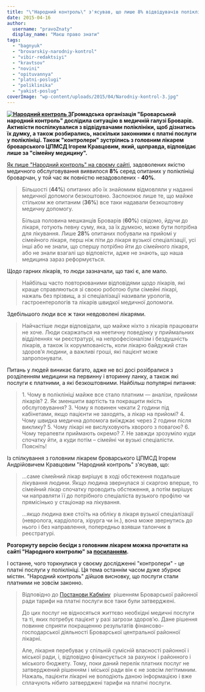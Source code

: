 ```yaml
---
title: "\"Народний контроль\" з'ясував, що лише 8% відвідувачів поліклініки задоволені якістю послуг"
date: 2015-04-16
author: 
  username: "pravoZnaty"
  display_name: "Маєш право знати"
tags: 
  - "bagnyuk"
  - "brovarskiy-narodniy-kontrol"
  - "vibir-redaktsiyi"
  - "kravtsov"
  - "novini"
  - "opituvannya"
  - "platni-poslugi"
  - "poliklinika"
  - "yakist-poslug"
coverImage: "wp-content/uploads/2015/04/Narodniy-kontrol-3.jpg"
---
```


**[![Народний контроль 3](https://mpz.brovary.org/wp-content/uploads/2015/04/Narodniy-kontrol-3.jpg)](https://mpz.brovary.org/wp-content/uploads/2015/04/Narodniy-kontrol-3.jpg)Громадська організація "Броварський народний контроль" дослідила ситуацію в медичній галузі Броварів. Активісти поспілкувалися з відвідувачами поліклініки, щоб дізнатись їх думку, а також розбирались, наскільки законними є платні послуги у поліклініці. Також "контролери" зустрілись з головним лікарем броварського ЦПМСД Ігорем Кравцовим, який, щоправда, відповідає лише за "сімейну медицину".**

[Як пише "Народний контроль" на своєму сайті](http://nk.mybrovary.com/shho-dumayut-brovarchani-pro-yakist-medichnogo-obslugovuvannya/), задоволених якістю медичного обслуговування виявилося **8%** серед опитаних у поліклініці броварчан, у той час як повністю незадоволених - **40%**.

> Більшості (**44%**) опитаних або їх знайомим відмовляли у наданні медичної допомоги безкоштовно. Заспокоює лише те, що майже стільком же опитаним (**36%**) все таки надавали безкоштовну медичну допомогу.
> 
> Більша половина мешканців Броварів (**60%**) свідомо, йдучи до лікаря, готують певну суму, яка, за їх думкою, може бути потрібна для лікування. Лише **28%** опитаних побували на прийомі у сімейного лікаря, перш ніж піти до лікаря вузької спеціалізації, усі інші або не знали, що спершу потрібно йти до сімейного лікаря, або не знали взагалі що відповісти, адже не знають, що наша медицина зараз реформується.

Щодо гарних лікарів, то люди зазначали, що такі є, але мало.

> Найбільш часто повторюваними відповідями щодо лікарів, які краще справляються зі своєю роботою були сімейні лікарі, нажаль без прізвищ, а зі спеціалізації називали урологів, гастроентерологів та лікарів швидкої медичної допомоги.

Здебільшого люди все ж таки невдоволені лікарями.

> Найчастіше люди відповідали, що майже ніхто з лікарів працювати не хоче. Люди скаржаться на неетичну поведінку у приймальних відділеннях чи реєстратурі, на непрофесіоналізм і бездушність лікарів, а також їх корумпованість, коли лікарю байдужий стан здоров’я людини, а важливі гроші, які пацієнт може запропонувати.

Питань у людей виникає багато, адже не всі досі розібралися з розділенням медицини на первинну і вторинну ланку, а також які послуги є платними, а які безкоштовними. Найбільш популярні питання:

> 1\. Чому в поліклініці майже все стало платним — аналізи, прийоми лікарів? 2. Як зменшити вартість та покращити якість обслуговування? 3. Чому я повинен чекати 2 години під кабінетами, якщо пацієнти не заходять, а лікар на прийомі? 4. Чому швидка медична допомога виїжджає через 2 години після виклику? 5. Чому лікарі не вислуховують хворого з повагою? 6. Чому терапевти приймають окремо? 7. Не завжди зрозуміло куди спочатку йти, а куди потім – сімейні чи вузькі спеціалісти. Поясніть!

Із спілкування з головним лікарем броварського ЦПМСД Ігорем Андрійовичем Кравцовим "Народний контроль" з'ясував, що:

> ...саме сімейний лікар вирішує в ході обстеження подальше лікування людини. Якщо людина звернулася зі скаргою вперше, то сімейний лікар спочатку проводить обстеження, а потім вирішує чи направляти її до потрібного спеціаліста вузького профілю чи прямісінько у стаціонар на лікування.
> 
> ...якщо людина вже стоїть на обліку в лікаря вузької спеціалізації (невролога, кардіолога, хірурга чи ін.), вона може звернутись до нього і без направлення, попередньо взявши талончик в реєстратурі.

**Розгорнуту версію бесіди з головним лікарем можна прочитати на сайті "Народного контролю" за [посиланням](http://nk.mybrovary.com/shho-dumayut-brovarchani-pro-yakist-medichnogo-obslugovuvannya/).**

І останне, чого торкнулися у своєму дослідженні "контролери" - це платні послуги у поліклініці. Ця тема останнім часом дуже збурює містян. "Народний контроль" дійшов висновку, що послуги стали платними не зовсім законно.

> Відповідно до [Постанови Кабміну](http://zakon2.rada.gov.ua/laws/show/1138-96-%D0%BF)  рішенням Броварської районної ради тарифи на платні послуги все таки були затверджені.
> 
> До цих послуг не відносяться життєво необхідні медичні послуги та ті, яких потребує пацієнт у разі загрози здоров’ю. Дане рішення повинне сприяти покращенню результатів фінансово-господарської діяльності Броварської центральної районної лікарні.
> 
> Але, лікарня перебуває у спільній сумісній власності районної і міської ради, і, відповідно фінансується за рахунок і районного і міського бюджету. Тому, поки даний перелік платних послуг не затверджений рішенням і міської ради він є не зовсім легітимним. Нажаль, пацієнти лікарні не володіють даною інформацією і вже сплачують нібито затверджені тарифи на платні послуги.
